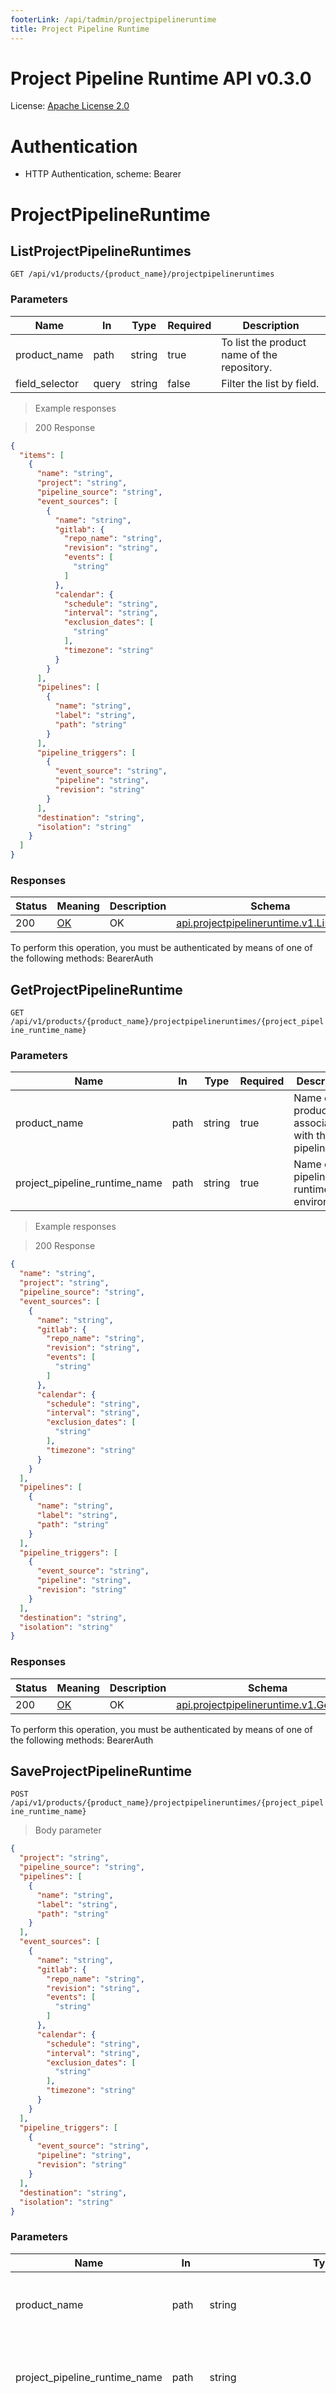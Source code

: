 ```yaml
---
footerLink: /api/tadmin/projectpipelineruntime
title: Project Pipeline Runtime
---
```

<!-- Generator: Widdershins v4.0.1 -->

<h1 id="project-pipeline-runtime-api">Project Pipeline Runtime API v0.3.0</h1>

License: <a href="http://www.apache.org/licenses/LICENSE-2.0">Apache License 2.0</a>

# Authentication

- HTTP Authentication, scheme: Bearer 

<h1 id="project-pipeline-runtime-api-projectpipelineruntime">ProjectPipelineRuntime</h1>

## ListProjectPipelineRuntimes

<a id="opIdListProjectPipelineRuntimes"></a>

`GET /api/v1/products/{product_name}/projectpipelineruntimes`

<h3 id="listprojectpipelineruntimes-parameters">Parameters</h3>

|Name|In|Type|Required|Description|
|---|---|---|---|---|
|product_name|path|string|true|To list the product name of the repository.|
|field_selector|query|string|false|Filter the list by field.|

> Example responses

> 200 Response

```json
{
  "items": [
    {
      "name": "string",
      "project": "string",
      "pipeline_source": "string",
      "event_sources": [
        {
          "name": "string",
          "gitlab": {
            "repo_name": "string",
            "revision": "string",
            "events": [
              "string"
            ]
          },
          "calendar": {
            "schedule": "string",
            "interval": "string",
            "exclusion_dates": [
              "string"
            ],
            "timezone": "string"
          }
        }
      ],
      "pipelines": [
        {
          "name": "string",
          "label": "string",
          "path": "string"
        }
      ],
      "pipeline_triggers": [
        {
          "event_source": "string",
          "pipeline": "string",
          "revision": "string"
        }
      ],
      "destination": "string",
      "isolation": "string"
    }
  ]
}
```

<h3 id="listprojectpipelineruntimes-responses">Responses</h3>

|Status|Meaning|Description|Schema|
|---|---|---|---|
|200|[OK](https://tools.ietf.org/html/rfc7231#section-6.3.1)|OK|[api.projectpipelineruntime.v1.ListsReply](#schemaapi.projectpipelineruntime.v1.listsreply)|

<aside class="warning">
To perform this operation, you must be authenticated by means of one of the following methods:
BearerAuth
</aside>

## GetProjectPipelineRuntime

<a id="opIdGetProjectPipelineRuntime"></a>

`GET /api/v1/products/{product_name}/projectpipelineruntimes/{project_pipeline_runtime_name}`

<h3 id="getprojectpipelineruntime-parameters">Parameters</h3>

|Name|In|Type|Required|Description|
|---|---|---|---|---|
|product_name|path|string|true|Name of the product associated with the pipeline.|
|project_pipeline_runtime_name|path|string|true|Name of the pipeline runtime environment.|

> Example responses

> 200 Response

```json
{
  "name": "string",
  "project": "string",
  "pipeline_source": "string",
  "event_sources": [
    {
      "name": "string",
      "gitlab": {
        "repo_name": "string",
        "revision": "string",
        "events": [
          "string"
        ]
      },
      "calendar": {
        "schedule": "string",
        "interval": "string",
        "exclusion_dates": [
          "string"
        ],
        "timezone": "string"
      }
    }
  ],
  "pipelines": [
    {
      "name": "string",
      "label": "string",
      "path": "string"
    }
  ],
  "pipeline_triggers": [
    {
      "event_source": "string",
      "pipeline": "string",
      "revision": "string"
    }
  ],
  "destination": "string",
  "isolation": "string"
}
```

<h3 id="getprojectpipelineruntime-responses">Responses</h3>

|Status|Meaning|Description|Schema|
|---|---|---|---|
|200|[OK](https://tools.ietf.org/html/rfc7231#section-6.3.1)|OK|[api.projectpipelineruntime.v1.GetReply](#schemaapi.projectpipelineruntime.v1.getreply)|

<aside class="warning">
To perform this operation, you must be authenticated by means of one of the following methods:
BearerAuth
</aside>

## SaveProjectPipelineRuntime

<a id="opIdSaveProjectPipelineRuntime"></a>

`POST /api/v1/products/{product_name}/projectpipelineruntimes/{project_pipeline_runtime_name}`

> Body parameter

```json
{
  "project": "string",
  "pipeline_source": "string",
  "pipelines": [
    {
      "name": "string",
      "label": "string",
      "path": "string"
    }
  ],
  "event_sources": [
    {
      "name": "string",
      "gitlab": {
        "repo_name": "string",
        "revision": "string",
        "events": [
          "string"
        ]
      },
      "calendar": {
        "schedule": "string",
        "interval": "string",
        "exclusion_dates": [
          "string"
        ],
        "timezone": "string"
      }
    }
  ],
  "pipeline_triggers": [
    {
      "event_source": "string",
      "pipeline": "string",
      "revision": "string"
    }
  ],
  "destination": "string",
  "isolation": "string"
}
```

<h3 id="saveprojectpipelineruntime-parameters">Parameters</h3>

|Name|In|Type|Required|Description|
|---|---|---|---|---|
|product_name|path|string|true|Name of the product associated with the pipeline.|
|project_pipeline_runtime_name|path|string|true|Name of the pipeline runtime associated with the project.|
|insecure_skip_check|query|boolean|false|Whether to skip checking global resource detection when making requests.|
|body|body|[api.projectpipelineruntime.v1.SaveRequest_Body](#schemaapi.projectpipelineruntime.v1.saverequest_body)|true|none|

> Example responses

> 200 Response

```json
{
  "message": "string"
}
```

<h3 id="saveprojectpipelineruntime-responses">Responses</h3>

|Status|Meaning|Description|Schema|
|---|---|---|---|
|200|[OK](https://tools.ietf.org/html/rfc7231#section-6.3.1)|OK|[api.projectpipelineruntime.v1.SaveReply](#schemaapi.projectpipelineruntime.v1.savereply)|

<aside class="warning">
To perform this operation, you must be authenticated by means of one of the following methods:
BearerAuth
</aside>

## DeleteProjectPipelineRuntime

<a id="opIdDeleteProjectPipelineRuntime"></a>

`DELETE /api/v1/products/{product_name}/projectpipelineruntimes/{project_pipeline_runtime_name}`

<h3 id="deleteprojectpipelineruntime-parameters">Parameters</h3>

|Name|In|Type|Required|Description|
|---|---|---|---|---|
|product_name|path|string|true|Name of the product associated with the pipeline.|
|project_pipeline_runtime_name|path|string|true|Name of the pipeline runtime associated with the project.|
|insecure_skip_check|query|boolean|false|Whether to skip checking global resource detection when making requests.|

> Example responses

> 200 Response

```json
{
  "message": "string"
}
```

<h3 id="deleteprojectpipelineruntime-responses">Responses</h3>

|Status|Meaning|Description|Schema|
|---|---|---|---|
|200|[OK](https://tools.ietf.org/html/rfc7231#section-6.3.1)|OK|[api.projectpipelineruntime.v1.DeleteReply](#schemaapi.projectpipelineruntime.v1.deletereply)|

<aside class="warning">
To perform this operation, you must be authenticated by means of one of the following methods:
BearerAuth
</aside>

# Schemas

<h2 id="tocS_api.projectpipelineruntime.v1.Calendar">api.projectpipelineruntime.v1.Calendar</h2>
<!-- backwards compatibility -->
<a id="schemaapi.projectpipelineruntime.v1.calendar"></a>
<a id="schema_api.projectpipelineruntime.v1.Calendar"></a>
<a id="tocSapi.projectpipelineruntime.v1.calendar"></a>
<a id="tocsapi.projectpipelineruntime.v1.calendar"></a>

```json
{
  "schedule": "string",
  "interval": "string",
  "exclusion_dates": [
    "string"
  ],
  "timezone": "string"
}

```

Defines the event source for triggering a pipeline.

### Properties

|Name|Type|Required|Restrictions|Description|
|---|---|---|---|---|
|schedule|string|false|none|Schedule is a cron-like expression. For reference, see: https://en.wikipedia.org/wiki/Cron|
|interval|string|false|none|Interval is a string that describes an interval duration, e.g. 1s, 30m, 2h...|
|exclusion_dates|[string]|false|none|ExclusionDates defines the list of DATE-TIME exceptions for recurring events.|
|timezone|string|false|none|Timezone in which to run the schedule|

<h2 id="tocS_api.projectpipelineruntime.v1.DeleteReply">api.projectpipelineruntime.v1.DeleteReply</h2>
<!-- backwards compatibility -->
<a id="schemaapi.projectpipelineruntime.v1.deletereply"></a>
<a id="schema_api.projectpipelineruntime.v1.DeleteReply"></a>
<a id="tocSapi.projectpipelineruntime.v1.deletereply"></a>
<a id="tocsapi.projectpipelineruntime.v1.deletereply"></a>

```json
{
  "message": "string"
}

```

Proto message for the response to a delete pipeline configuration request.

### Properties

|Name|Type|Required|Restrictions|Description|
|---|---|---|---|---|
|message|string|false|none|A message describing the status of the delete request.|

<h2 id="tocS_api.projectpipelineruntime.v1.EventSource">api.projectpipelineruntime.v1.EventSource</h2>
<!-- backwards compatibility -->
<a id="schemaapi.projectpipelineruntime.v1.eventsource"></a>
<a id="schema_api.projectpipelineruntime.v1.EventSource"></a>
<a id="tocSapi.projectpipelineruntime.v1.eventsource"></a>
<a id="tocsapi.projectpipelineruntime.v1.eventsource"></a>

```json
{
  "name": "string",
  "gitlab": {
    "repo_name": "string",
    "revision": "string",
    "events": [
      "string"
    ]
  },
  "calendar": {
    "schedule": "string",
    "interval": "string",
    "exclusion_dates": [
      "string"
    ],
    "timezone": "string"
  }
}

```

Defines the types of event sources that can trigger a pipeline.

### Properties

|Name|Type|Required|Restrictions|Description|
|---|---|---|---|---|
|name|string|false|none|Name of the event source.|
|gitlab|[api.projectpipelineruntime.v1.Gitlab](#schemaapi.projectpipelineruntime.v1.gitlab)|false|none|none|
|calendar|[api.projectpipelineruntime.v1.Calendar](#schemaapi.projectpipelineruntime.v1.calendar)|false|none|Defines the event source for triggering a pipeline.|

<h2 id="tocS_api.projectpipelineruntime.v1.GetReply">api.projectpipelineruntime.v1.GetReply</h2>
<!-- backwards compatibility -->
<a id="schemaapi.projectpipelineruntime.v1.getreply"></a>
<a id="schema_api.projectpipelineruntime.v1.GetReply"></a>
<a id="tocSapi.projectpipelineruntime.v1.getreply"></a>
<a id="tocsapi.projectpipelineruntime.v1.getreply"></a>

```json
{
  "name": "string",
  "project": "string",
  "pipeline_source": "string",
  "event_sources": [
    {
      "name": "string",
      "gitlab": {
        "repo_name": "string",
        "revision": "string",
        "events": [
          "string"
        ]
      },
      "calendar": {
        "schedule": "string",
        "interval": "string",
        "exclusion_dates": [
          "string"
        ],
        "timezone": "string"
      }
    }
  ],
  "pipelines": [
    {
      "name": "string",
      "label": "string",
      "path": "string"
    }
  ],
  "pipeline_triggers": [
    {
      "event_source": "string",
      "pipeline": "string",
      "revision": "string"
    }
  ],
  "destination": "string",
  "isolation": "string"
}

```

Response message format for getting pipeline information.

### Properties

|Name|Type|Required|Restrictions|Description|
|---|---|---|---|---|
|name|string|false|none|Name of the pipeline.|
|project|string|false|none|Name of the project associated with the pipeline.|
|pipeline_source|string|false|none|Configuration repository of the pipeline.|
|event_sources|[[api.projectpipelineruntime.v1.EventSource](#schemaapi.projectpipelineruntime.v1.eventsource)]|false|none|Other repositories outside the pipeline (optional).|
|pipelines|[[api.projectpipelineruntime.v1.Pipeline](#schemaapi.projectpipelineruntime.v1.pipeline)]|false|none|Pipelines associated with the product.|
|pipeline_triggers|[[api.projectpipelineruntime.v1.PipelineTriggers](#schemaapi.projectpipelineruntime.v1.pipelinetriggers)]|false|none|Pipeline event triggers.|
|destination|string|false|none|Target deployment environment.|
|isolation|string|false|none|Isolation definition of pipeline runtime related resources: shared(default) or exclusive.|

<h2 id="tocS_api.projectpipelineruntime.v1.Gitlab">api.projectpipelineruntime.v1.Gitlab</h2>
<!-- backwards compatibility -->
<a id="schemaapi.projectpipelineruntime.v1.gitlab"></a>
<a id="schema_api.projectpipelineruntime.v1.Gitlab"></a>
<a id="tocSapi.projectpipelineruntime.v1.gitlab"></a>
<a id="tocsapi.projectpipelineruntime.v1.gitlab"></a>

```json
{
  "repo_name": "string",
  "revision": "string",
  "events": [
    "string"
  ]
}

```

### Properties

|Name|Type|Required|Restrictions|Description|
|---|---|---|---|---|
|repo_name|string|false|none|Gitlab project name.|
|revision|string|false|none|Supports regular expressions.|
|events|[string]|false|none|Gitlab webhook events: push_events, tag_push_events, etc.|

<h2 id="tocS_api.projectpipelineruntime.v1.ListsReply">api.projectpipelineruntime.v1.ListsReply</h2>
<!-- backwards compatibility -->
<a id="schemaapi.projectpipelineruntime.v1.listsreply"></a>
<a id="schema_api.projectpipelineruntime.v1.ListsReply"></a>
<a id="tocSapi.projectpipelineruntime.v1.listsreply"></a>
<a id="tocsapi.projectpipelineruntime.v1.listsreply"></a>

```json
{
  "items": [
    {
      "name": "string",
      "project": "string",
      "pipeline_source": "string",
      "event_sources": [
        {
          "name": "string",
          "gitlab": {
            "repo_name": "string",
            "revision": "string",
            "events": [
              "string"
            ]
          },
          "calendar": {
            "schedule": "string",
            "interval": "string",
            "exclusion_dates": [
              "string"
            ],
            "timezone": "string"
          }
        }
      ],
      "pipelines": [
        {
          "name": "string",
          "label": "string",
          "path": "string"
        }
      ],
      "pipeline_triggers": [
        {
          "event_source": "string",
          "pipeline": "string",
          "revision": "string"
        }
      ],
      "destination": "string",
      "isolation": "string"
    }
  ]
}

```

Response message format for listing pipelines.

### Properties

|Name|Type|Required|Restrictions|Description|
|---|---|---|---|---|
|items|[[api.projectpipelineruntime.v1.GetReply](#schemaapi.projectpipelineruntime.v1.getreply)]|false|none|List of pipelines.|

<h2 id="tocS_api.projectpipelineruntime.v1.Pipeline">api.projectpipelineruntime.v1.Pipeline</h2>
<!-- backwards compatibility -->
<a id="schemaapi.projectpipelineruntime.v1.pipeline"></a>
<a id="schema_api.projectpipelineruntime.v1.Pipeline"></a>
<a id="tocSapi.projectpipelineruntime.v1.pipeline"></a>
<a id="tocsapi.projectpipelineruntime.v1.pipeline"></a>

```json
{
  "name": "string",
  "label": "string",
  "path": "string"
}

```

Defines a pipeline and its associated event sources.

### Properties

|Name|Type|Required|Restrictions|Description|
|---|---|---|---|---|
|name|string|false|none|Name of the pipeline.|
|label|string|false|none|Default is 'default'.|
|path|string|false|none|Pipeline manifest path, wildcard support.|

<h2 id="tocS_api.projectpipelineruntime.v1.PipelineTriggers">api.projectpipelineruntime.v1.PipelineTriggers</h2>
<!-- backwards compatibility -->
<a id="schemaapi.projectpipelineruntime.v1.pipelinetriggers"></a>
<a id="schema_api.projectpipelineruntime.v1.PipelineTriggers"></a>
<a id="tocSapi.projectpipelineruntime.v1.pipelinetriggers"></a>
<a id="tocsapi.projectpipelineruntime.v1.pipelinetriggers"></a>

```json
{
  "event_source": "string",
  "pipeline": "string",
  "revision": "string"
}

```

### Properties

|Name|Type|Required|Restrictions|Description|
|---|---|---|---|---|
|event_source|string|false|none|Key of the event source.|
|pipeline|string|false|none|Key of the pipeline.|
|revision|string|false|none|Regular expressions are not supported, If it is empty, the trigger will determine the revision of the pipeline based on the revision of the event source|

<h2 id="tocS_api.projectpipelineruntime.v1.SaveReply">api.projectpipelineruntime.v1.SaveReply</h2>
<!-- backwards compatibility -->
<a id="schemaapi.projectpipelineruntime.v1.savereply"></a>
<a id="schema_api.projectpipelineruntime.v1.SaveReply"></a>
<a id="tocSapi.projectpipelineruntime.v1.savereply"></a>
<a id="tocsapi.projectpipelineruntime.v1.savereply"></a>

```json
{
  "message": "string"
}

```

Proto message for the response to a save pipeline configuration request.

### Properties

|Name|Type|Required|Restrictions|Description|
|---|---|---|---|---|
|message|string|false|none|A message describing the status of the save request.|

<h2 id="tocS_api.projectpipelineruntime.v1.SaveRequest_Body">api.projectpipelineruntime.v1.SaveRequest_Body</h2>
<!-- backwards compatibility -->
<a id="schemaapi.projectpipelineruntime.v1.saverequest_body"></a>
<a id="schema_api.projectpipelineruntime.v1.SaveRequest_Body"></a>
<a id="tocSapi.projectpipelineruntime.v1.saverequest_body"></a>
<a id="tocsapi.projectpipelineruntime.v1.saverequest_body"></a>

```json
{
  "project": "string",
  "pipeline_source": "string",
  "pipelines": [
    {
      "name": "string",
      "label": "string",
      "path": "string"
    }
  ],
  "event_sources": [
    {
      "name": "string",
      "gitlab": {
        "repo_name": "string",
        "revision": "string",
        "events": [
          "string"
        ]
      },
      "calendar": {
        "schedule": "string",
        "interval": "string",
        "exclusion_dates": [
          "string"
        ],
        "timezone": "string"
      }
    }
  ],
  "pipeline_triggers": [
    {
      "event_source": "string",
      "pipeline": "string",
      "revision": "string"
    }
  ],
  "destination": "string",
  "isolation": "string"
}

```

Message containing the body of the request.

### Properties

|Name|Type|Required|Restrictions|Description|
|---|---|---|---|---|
|project|string|false|none|Name of the project associated with the pipeline.|
|pipeline_source|string|false|none|The code repo for pipeline manifests.|
|pipelines|[[api.projectpipelineruntime.v1.Pipeline](#schemaapi.projectpipelineruntime.v1.pipeline)]|false|none|The definition of pipeline.|
|event_sources|[[api.projectpipelineruntime.v1.EventSource](#schemaapi.projectpipelineruntime.v1.eventsource)]|false|none|Events source that may trigger the pipeline.|
|pipeline_triggers|[[api.projectpipelineruntime.v1.PipelineTriggers](#schemaapi.projectpipelineruntime.v1.pipelinetriggers)]|false|none|Pipeline event triggers.|
|destination|string|false|none|The definition of pipeline.|
|isolation|string|false|none|Isolation definition of pipeline runtime related resources: shared(default) or exclusive|

